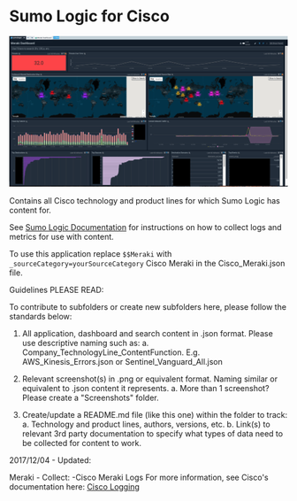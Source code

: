 # Sumo Logic for Cisco

![Cisco_Meraki](Meraki/Screenshots/Cisco_Meraki.png)

Contains all Cisco technology and product lines for which Sumo Logic has content for.

See [Sumo Logic Documentation](https://help.sumologic.com/) for instructions on how to collect logs and metrics for use with content.

To use this application replace `$$Meraki` with `_sourceCategory=yourSourceCategory` Cisco Meraki in the Cisco_Meraki.json file.

Guidelines PLEASE READ:

To contribute to subfolders or create new subfolders here, please follow the standards below:

1. All application, dashboard and search content in .json format. Please use descriptive naming such as:
   a. Company_TechnologyLine_ContentFunction. E.g. AWS_Kinesis_Errors.json or Sentinel_Vanguard_All.json

2. Relevant screenshot(s) in .png or equivalent format. Naming similar or equivalent to .json content it represents.
   a. More than 1 screenshot? Please create a "Screenshots" folder.

3. Create/update a README.md file (like this one) within the folder to track:
   a. Technology and product lines, authors, versions, etc.
   b. Link(s) to relevant 3rd party documentation to specify what types of data need to be collected for content to work.

2017/12/04 - Updated:

  Meraki - Collect:
  -Cisco Meraki Logs
  For more information, see Cisco's documentation here:
  [Cisco Logging](https://documentation.meraki.com/zGeneral_Administration/Monitoring_and_Reporting/Syslog_Event_Types_and_Log_Samples)
